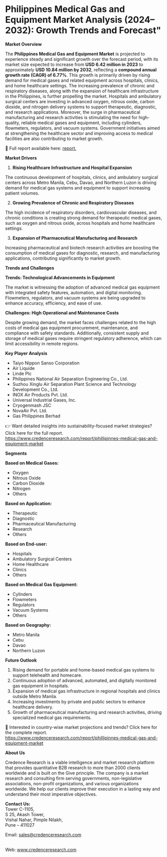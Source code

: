 # Philippines Medical Gas and Equipment Market Analysis (2024–2032): Growth Trends and Forecast"


<p><strong>Market Overview</strong></p>
<p>The <strong>Philippines Medical Gas and Equipment Market</strong> is projected to experience steady and significant growth over the forecast period, with its market size expected to increase from <strong>USD 6.42 million in 2023</strong> to approximately <strong>USD 10.84 million by 2032</strong>, reflecting a <strong>compound annual growth rate (CAGR) of 6.77%</strong>. This growth is primarily driven by rising demand for medical gases and related equipment across hospitals, clinics, and home healthcare settings. The increasing prevalence of chronic and respiratory diseases, along with the expansion of healthcare infrastructure in the Philippines, is further propelling the market. Hospitals and ambulatory surgical centers are investing in advanced oxygen, nitrous oxide, carbon dioxide, and nitrogen delivery systems to support therapeutic, diagnostic, and research applications. Moreover, the surge in pharmaceutical manufacturing and research activities is stimulating the need for high-quality, reliable medical gases and equipment, including cylinders, flowmeters, regulators, and vacuum systems. Government initiatives aimed at strengthening the healthcare sector and improving access to medical facilities are also contributing to market growth.</p>
<p>📌 Full report available here: <a href="https://www.credenceresearch.com/report/phillipinnes-medical-gas-and-equipment-market">report.</a></p>
<p><strong>Market Drivers</strong></p>
<ol>
<li><strong> Rising Healthcare Infrastructure and Hospital Expansion</strong></li>
</ol>
<p>The continuous development of hospitals, clinics, and ambulatory surgical centers across Metro Manila, Cebu, Davao, and Northern Luzon is driving demand for medical gas systems and equipment to support increasing patient volumes.</p>
<ol start="2">
<li><strong> Growing Prevalence of Chronic and Respiratory Diseases</strong></li>
</ol>
<p>The high incidence of respiratory disorders, cardiovascular diseases, and chronic conditions is creating strong demand for therapeutic medical gases, such as oxygen and nitrous oxide, across hospitals and home healthcare settings.</p>
<ol start="3">
<li><strong> Expansion of Pharmaceutical Manufacturing and Research</strong></li>
</ol>
<p>Increasing pharmaceutical and biotech research activities are boosting the consumption of medical gases for diagnostic, research, and manufacturing applications, contributing significantly to market growth.</p>
<p><strong>Trends and Challenges</strong></p>
<p><strong>Trends: Technological Advancements in Equipment</strong></p>
<p>The market is witnessing the adoption of advanced medical gas equipment with integrated safety features, automation, and digital monitoring. Flowmeters, regulators, and vacuum systems are being upgraded to enhance accuracy, efficiency, and ease of use.</p>
<p><strong>Challenges: High Operational and Maintenance Costs</strong></p>
<p>Despite growing demand, the market faces challenges related to the high costs of medical gas equipment procurement, maintenance, and compliance with safety standards. Additionally, consistent supply and storage of medical gases require stringent regulatory adherence, which can limit accessibility in remote regions.</p>
<p><strong>Key Player Analysis</strong></p>
<ul>
<li>Taiyo Nippon Sanso Corporation</li>
<li>Air Liquide</li>
<li>Linde Plc</li>
<li>Philippines National Air Separation Engineering Co., Ltd.</li>
<li>Suzhou Xinglu Air Separation Plant Science and Technology Development Co., Ltd.</li>
<li>INOX Air Products Pvt. Ltd.</li>
<li>Universal Industrial Gases, Inc.</li>
<li>Cryogenmash JSC</li>
<li>NovaAir Pvt. Ltd.</li>
<li>Gas Philippines Berhad</li>
</ul>
<p>👉 Want detailed insights into sustainability-focused market strategies? Click here for the full report. <a href="https://www.credenceresearch.com/report/phillipinnes-medical-gas-and-equipment-market">https://www.credenceresearch.com/report/phillipinnes-medical-gas-and-equipment-market</a></p>
<p><strong>Segments</strong></p>
<p><strong>Based on Medical Gases:</strong></p>
<ul>
<li>Oxygen</li>
<li>Nitrous Oxide</li>
<li>Carbon Dioxide</li>
<li>Nitrogen</li>
<li>Others</li>
</ul>
<p><strong>Based on Application:</strong></p>
<ul>
<li>Therapeutic</li>
<li>Diagnostic</li>
<li>Pharmaceutical Manufacturing</li>
<li>Research</li>
<li>Others</li>
</ul>
<p><strong>Based on End-user:</strong></p>
<ul>
<li>Hospitals</li>
<li>Ambulatory Surgical Centers</li>
<li>Home Healthcare</li>
<li>Clinics</li>
<li>Others</li>
</ul>
<p><strong>Based on Medical Gas Equipment:</strong></p>
<ul>
<li>Cylinders</li>
<li>Flowmeters</li>
<li>Regulators</li>
<li>Vacuum Systems</li>
<li>Others</li>
</ul>
<p><strong>Based on Geography:</strong></p>
<ul>
<li>Metro Manila</li>
<li>Cebu</li>
<li>Davao</li>
<li>Northern Luzon</li>
</ul>
<p><strong>Future Outlook</strong></p>
<ol>
<li>Rising demand for portable and home-based medical gas systems to support telehealth and homecare.</li>
<li>Continuous adoption of advanced, automated, and digitally monitored gas equipment in hospitals.</li>
<li>Expansion of medical gas infrastructure in regional hospitals and clinics outside Metro Manila.</li>
<li>Increasing investments by private and public sectors to enhance healthcare delivery.</li>
<li>Growth of pharmaceutical manufacturing and research activities, driving specialized medical gas requirements.</li>
</ol>
<p>📌 Interested in country-wise market projections and trends? Click here for the complete report.<br /> <a href="https://www.credenceresearch.com/report/phillipinnes-medical-gas-and-equipment-market">https://www.credenceresearch.com/report/phillipinnes-medical-gas-and-equipment-market</a></p>
<p><strong>About Us</strong></p>
<p>Credence Research is a viable intelligence and market research platform that provides quantitative B2B research to more than 2000 clients worldwide and is built on the Give principle. The company is a market research and consulting firm serving governments, non-legislative associations, non-profit organizations, and various organizations worldwide. We help our clients improve their execution in a lasting way and understand their most imperative objectives.</p>
<p><strong>Contact Us:</strong><br /> Tower C-1105,<br /> S 25, Akash Tower,<br /> Vishal Nahar, Pimple Nilakh,<br /> Pune &ndash; 411027</p>
<p>Email: <a href="mailto:sales@credenceresearch.com">sales@credenceresearch.com</a></p>
<p><br /> Web: <a href="http://www.credenceresearch.com">www.credenceresearch.com</a></p>
